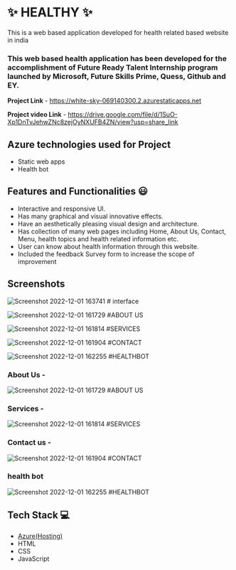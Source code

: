 # ✨ HEALTHY ✨

This is a web based application developed for health related based website in india

### This web based health application has been developed for the accomplishment of Future Ready Talent Internship program launched by Microsoft, Future Skills Prime, Quess, Github and EY.


**Project Link** - https://white-sky-069140300.2.azurestaticapps.net

**Project video Link** - https://drive.google.com/file/d/1SuO-Xp1DnTvJehwZNc8zejOyNXUFB4ZN/view?usp=share_link

## Azure technologies used for Project

- Static web apps
- Health bot

## Features and Functionalities 😃

- Interactive and responsive UI.
- Has many graphical and visual innovative effects.
- Have an aesthetically pleasing visual design and architecture.
- Has collection of many web pages including Home, About Us, Contact, Menu, health topics and health related information etc.
- User can know about health information through this website.
- Included the feedback Survey form to increase the scope of improvement 

## Screenshots
![Screenshot 2022-12-01 163741 # interface](https://user-images.githubusercontent.com/113186330/205040377-93068928-2e28-427d-8a9d-295902a89eba.png)

![Screenshot 2022-12-01 161729 #ABOUT US](https://user-images.githubusercontent.com/113186330/205040420-42eb1a92-938d-4fbb-8c98-82faab15a6b0.png)

![Screenshot 2022-12-01 161814 #SERVICES](https://user-images.githubusercontent.com/113186330/205040444-34597845-4442-489c-943f-2759e5395075.png)

![Screenshot 2022-12-01 161904 #CONTACT](https://user-images.githubusercontent.com/113186330/205040508-4dc44fd1-69ba-4526-8f2d-79cc71930722.png)   

![Screenshot 2022-12-01 162255 #HEALTHBOT](https://user-images.githubusercontent.com/113186330/205040524-9fe636f5-fe91-4d94-8ec4-5d3756f91549.png)

### About Us -
![Screenshot 2022-12-01 161729 #ABOUT US](https://user-images.githubusercontent.com/113186330/205040420-42eb1a92-938d-4fbb-8c98-82faab15a6b0.png)

### Services -
![Screenshot 2022-12-01 161814 #SERVICES](https://user-images.githubusercontent.com/113186330/205040444-34597845-4442-489c-943f-2759e5395075.png)

### Contact us -
![Screenshot 2022-12-01 161904 #CONTACT](https://user-images.githubusercontent.com/113186330/205040508-4dc44fd1-69ba-4526-8f2d-79cc71930722.png)

### health bot
![Screenshot 2022-12-01 162255 #HEALTHBOT](https://user-images.githubusercontent.com/113186330/205040524-9fe636f5-fe91-4d94-8ec4-5d3756f91549.png)

## Tech Stack 💻

- [Azure(Hosting)](https://azure.microsoft.com/en-in/features/azure-portal/)
- HTML
- CSS
- JavaScript
